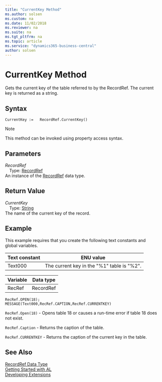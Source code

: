 ```yaml
---
title: "CurrentKey Method"
ms.author: solsen
ms.custom: na
ms.date: 11/02/2018
ms.reviewer: na
ms.suite: na
ms.tgt_pltfrm: na
ms.topic: article
ms.service: "dynamics365-business-central"
author: solsen
---
```

[//]: # (START>DO_NOT_EDIT)
[//]: # (IMPORTANT:Do not edit any of the content between here and the END>DO_NOT_EDIT.)
[//]: # (Any modifications should be made in the .xml files in the ModernDev repo.)
# CurrentKey Method
Gets the current key of the table referred to by the RecordRef. The current key is returned as a string.

## Syntax
```
CurrentKey :=   RecordRef.CurrentKey()
```
> [!NOTE]  
> This method can be invoked using property access syntax.  

## Parameters
*RecordRef*  
&emsp;Type: [RecordRef](recordref-data-type.md)  
An instance of the [RecordRef](recordref-data-type.md) data type.  

## Return Value
*CurrentKey*  
&emsp;Type: [String](../string/string-data-type.md)  
The name of the current key of the record.  


[//]: # (IMPORTANT: END>DO_NOT_EDIT)

## Example  
 This example requires that you create the following text constants and global variables.  
  
|Text constant|ENU value|  
|-------------------|---------------|  
|Text000|The current key in the "%1" table is "%2".|  
  
|Variable|Data type|  
|--------------|---------------|  
|RecRef|RecordRef|  
  
```  
RecRef.OPEN(18);  
MESSAGE(Text000,RecRef.CAPTION,RecRef.CURRENTKEY)  
```  
  
 `RecRef.Open(18)` - Opens table 18 or causes a run-time error if table 18 does not exist.  
  
 `RecRef.Caption` - Returns the caption of the table.  
  
 `RecRef.CURRENTKEY` - Returns the caption of the current key in the table.  
  

## See Also
[RecordRef Data Type](recordref-data-type.md)  
[Getting Started with AL](../../devenv-get-started.md)  
[Developing Extensions](../../devenv-dev-overview.md)